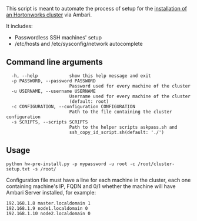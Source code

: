 
This script is meant to automate the process of setup for the [installation of an Hortonworks cluster](https://docs.hortonworks.com/HDPDocuments/Ambari-2.4.2.0/bk_ambari-installation/content/ch_Getting_Ready.html) via Ambari.

It includes:

 * Passwordless SSH machines' setup
 * /etc/hosts and /etc/sysconfig/network autocomplete

## Command line arguments

	  -h, --help            show this help message and exit
	  -p PASSWORD, --password PASSWORD
							Password used for every machine of the cluster
	  -u USERNAME, --username USERNAME
							Username used for every machine of the cluster
							(default: root)
	  -c CONFIGURATION, --configuration CONFIGURATION
							Path to the file containing the cluster configuration
	  -s SCRIPTS, --scripts SCRIPTS
							Path to the helper scripts askpass.sh and
							ssh_copy_id_script.sh(default: './')
							

## Usage

	python hw-pre-install.py -p mypassword -u root -c /root/cluster-setup.txt -s /root/
	
Configuration file must have a line for each machine in the cluster, each one containing machine's IP, FQDN and 0/1 whether the machine will have Ambari Server installed, for example:

	192.168.1.8 master.localdomain 1
	192.168.1.9 node1.localdomain 0
	192.168.1.10 node2.localdomain 0
